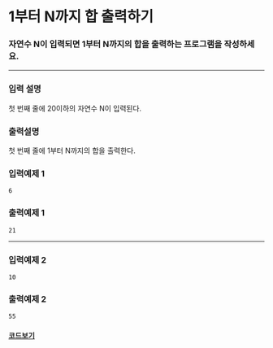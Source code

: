 # 1부터 N까지 합 출력하기

### 자연수 N이 입력되면 1부터 N까지의 합을 출력하는 프로그램을 작성하세요.

---

### 입력 설명

첫 번째 줄에 20이하의 자연수 N이 입력된다.

### 출력설명

첫 번째 줄에 1부터 N까지의 합을 출력한다.

### 입력예제 1

```
6
```

### 출력예제 1

```
21
```

---

### 입력예제 2

```
10
```

### 출력예제 2

```
55
```

#### [코드보기](./solution.js)
